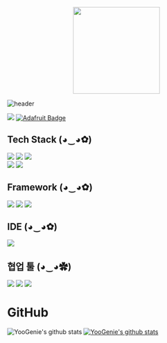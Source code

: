 <meta name="google-site-verification" content="eAehi8uowkiyCgEjYEXopAN4s8qasu1_xUHx0tewJhM" />

<p align="center">
<img src="https://user-images.githubusercontent.com/92665524/186047327-99b6df12-308a-47f0-a50d-033b29054ffd.png"  width="200"/>
</>
<!-- ![image](https://user-images.githubusercontent.com/92665524/209554194-59ec211b-3bc5-485b-ae71-8d23441fe816.png) -->


![header](https://capsule-render.vercel.app/api?type=Waving&height=250&section=header&color=0:F361A6,50:FFD9EC,100:F361A6&text=괴발개발%20성장기&fontSize=70&animation=twinkling)

<a href="mailto:genie201207@gmail.com" target="_blank"><img src="https://img.shields.io/badge/Gmail-d14836?style=flat-square&logo=Gmail&logoColor=white"/></a>
[![Adafruit Badge](http://img.shields.io/badge/-blog-yellow?style=flat-square&logo=Adafruit&link=https://pink1016.tistory.com/)](https://pink1016.tistory.com/)

<!--[![Adafruit Badge](http://img.shields.io/badge/-이력서-orange?style=flat-square&logo=Adafruit&link=https://github.com/YooGenie/YooGenie/files/9607573/default.pdf)](https://github.com/YooGenie/YooGenie/files/9607573/default.pdf/)

-->



<!-- ![Hits](https://hits.seeyoufarm.com/api/count/incr/badge.svg?url=https%3A%2F%2Fgithub.comFhit-counter&title_bg=%2300BCFF&icon=go.svg&icon_color=%23FFFFFF&title=Go&edge_flat=false) -->

<h2 data-ke-size="size26"><b>Tech&nbsp;Stack (◕‿◕✿)</b></h2>

<div style={{ textAlign: "left" , float: "left" }}>
<img src="https://img.shields.io/badge/Go-00ADD8?style=flat&logo=go&logoColor=000000&logoWidth=20"/>

<img src="https://img.shields.io/badge/React-FDEE21?style=flat&logo=React&logoColor=000000&logoWidth=20"/>
<img src="https://img.shields.io/badge/nodedotjs-%235FA04E?style=flat&logo=nodedotjs&logoColor=000000&logoWidth=20"/>
<br>
<img src="https://img.shields.io/badge/MySQL-4479A1?style=flat&logo=MySQL&logoColor=000000&logoWidth=20"/>
<img src="https://img.shields.io/badge/postgresql-4169E1?style=flat&logo=postgresql&logoColor=000000&logoWidth=20"/>

</div>

<h2 data-ke-size="size26"><b>Framework (◕‿◕✿)</b></h2>
<div style={{ textAlign: "left" , float: "left" }}>
<img src="https://img.shields.io/badge/antdesign-0170FE?style=flat&logo=antdesign&logoColor=000000"/>
<img src="https://img.shields.io/badge/Echo-A100FF?style=flat&logo=go&logoColor=FFFFFF"/>
<img src="https://img.shields.io/badge/nestjs-E0234E?style=flat&logo= nestjs&logoColor=000000&logoWidth=20"/>

</div>

<h2 data-ke-size="size26"><b> IDE (◕‿◕✿)</b></h2>
<div style={{ textAlign: "left" , float: "left" }}>
<img src="https://img.shields.io/badge/GoLand-000000?style=flat&logo=GoLand&logoColor=FFFFFF"/>
</div>

<h2 data-ke-size="size26"><b> 협업 툴 (◕‿◕✿)</b></h2>
<div style={{ textAlign: "left" , float: "left" }}>
<img src="https://img.shields.io/badge/dooray-115DE6?style=flat&logoColor=FFFFFF"/>
 <img src="https://img.shields.io/badge/jira-0052CC?style=flat&logo=jira&logoColor=FFFFFF"/>
  <img src="https://img.shields.io/badge/slack-4A154B?style=flat&logo=slack&logoColor=FFFFFF"/>
</div>


# GitHub
![YooGenie's github stats](https://github-readme-stats.vercel.app/api?username=YooGenie&show_icons=true)
[![YooGenie's github stats](https://github-readme-stats.vercel.app/api/top-langs/?username=YooGenie&show_icons=true&hide_border=true&title_color=004386&icon_color=004386&layout=compact)](https://github.com/YooGenie)



<!-- 주석한 자로>
<!--   [![Gmail Badge](https://img.shields.io/badge/Gmail-d14836?style=flat-square&logo=Gmail&logoColor=white&link=mailto:yshee712@gmail.com)](yshee712@gmail.com) -->
<!-- [![Adafruit Badge](http://img.shields.io/badge/-이력서-EA4C89?style=flat-square&logo=Adafruit&link=https://programmers.co.kr/pr/yshee712_857)](https://programmers.co.kr/pr/yshee712_857)
 >



<!--
&color=gradient&customColorList=10
**YooGenie/YooGenie** is a ✨ _special_ ✨ repository because its `README.md` (this file) appears on your GitHub profile.

[이력서.pdf](https://github.com/YooGenie/YooGenie/files/9607573/default.pdf)

Here are some ideas to get you started:

- 🔭 I’m currently working on ...
- 🌱 I’m currently learning ...
- 👯 I’m looking to collaborate on ...
- 🤔 I’m looking for help with ...
- 💬 Ask me about ...
- 📫 How to reach me: ...
- 😄 Pronouns: ...
- ⚡ Fun fact: ...
-->
